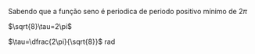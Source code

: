 Sabendo que a função seno é periodica de periodo positivo mínimo de $2\pi$

$\sqrt{8}\tau=2\pi$

$\tau=\dfrac{2\pi}{\sqrt{8}}$ rad